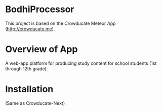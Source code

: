 # BodhiProcessor
This project is based on the Crowducate Meteor App (http://crowducate.me).

Overview of App
===========
A web-app platform for producing study content for school students (1st through 12th grade).

Installation
============
(Same as Crowducate-Next)
